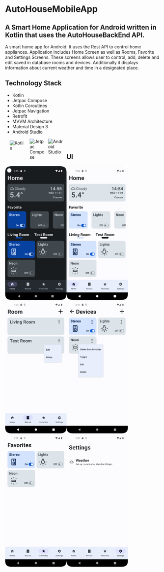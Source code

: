 
# AutoHouseMobileApp

## A Smart Home Application for Android written in Kotlin that uses the AutoHouseBackEnd API.

A smart home app for Android. It uses the Rest API to control home appliances. Application includes Home Screen as well as Rooms, Favorite and Settings Screens. These screens allows user to control, add, delete and edit saved in database rooms and devices. Additionally it displays information about current weather and time in a designated place.

## Technology Stack

* Kotlin
* Jetpac Compose
* Kotlin Coroutines
* Jetpac Navigation
* Retrofit
* MVVM Architecture
* Material Design 3
* Android Studio
<p>

<img align = "left" alt="Kotlin" width="50" style="margin-right:10px; padding: 5px; margin-left: 10px" src="https://cdn.jsdelivr.net/gh/devicons/devicon/icons/kotlin/kotlin-original.svg" />

<img align = "left" alt="Jetpac Compose" width="50" style="margin-right:10px;" src="https://3.bp.blogspot.com/-VVp3WvJvl84/X0Vu6EjYqDI/AAAAAAAAPjU/ZOMKiUlgfg8ok8DY8Hc-ocOvGdB0z86AgCLcBGAsYHQ/s1600/jetpack%2Bcompose%2Bicon_RGB.png" />

<img align = "left" alt="Android Studio" width="50" style="margin-right:10px;" src="https://cdn.jsdelivr.net/gh/devicons/devicon/icons/androidstudio/androidstudio-original.svg" />

</p>
<br>

##  UI
<p>
<img align = "left" src="./assets/github/home1.png" alt="Home Screen" width="200" />

<img align = "left" src="./assets/github/home2.png" alt="Home Screen 2" width="200"
/>
</p>

<p>
<img align = "left" src="./assets/github/Rooms1.png" alt="Rooms Screen" width="200" />

<img align = "left" src="./assets/github/Rooms2.png" alt="Devices Inside Room Screen" width="200"
/>
</p>

<p>
<img align = "left" src="./assets/github/Favorites.png" alt="Favorites Screen" width="200" />

<img align = "left" src="./assets/github/Settings.png" alt="Settings Screen" width="200"
/>
</p>


